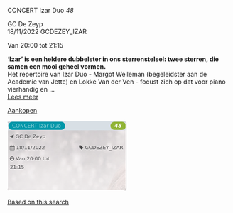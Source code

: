 CONCERT Izar Duo *48*

GC De Zeyp  
18/11/2022 GCDEZEY\_IZAR  

Van 20:00 tot 21:15

  

  

**‘Izar’ is een heldere dubbelster in ons sterrenstelsel: twee sterren, die samen een mooi geheel vormen.**  
Het repertoire van Izar Duo - Margot Welleman (begeleidster aan de Academie van Jette) en Lokke Van der Ven - focust zich op dat voor piano vierhandig en ...  
[Lees meer](https://tickets.vgc.be/activity/subscribe/GCDEZEY_IZAR)

[Aankopen](https://tickets.vgc.be/ticketingActivity/subscribe/GCDEZEY_IZAR)

![](80226.png)

[Based on this search](https://tickets.vgc.be/activity/index?&vrijeplaatsen=1&Age%5B%5D=4%2C6&entity=276)